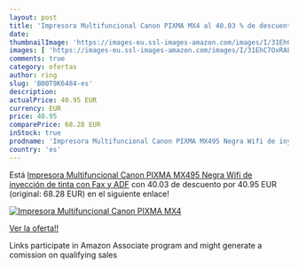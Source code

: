 ```yaml
---
layout: post
title: 'Impresora Multifuncional Canon PIXMA MX4 al 40.03 % de descuento'
date: 
thumbnailImage: 'https://images-eu.ssl-images-amazon.com/images/I/31EhC7OxRAL._SL200_.jpg'
images: [ 'https://images-eu.ssl-images-amazon.com/images/I/31EhC7OxRAL._SL200_.jpg' ]
comments: true
category: ofertas
author: ring
slug: 'B00T9K6484-es'
description:
actualPrice: 40.95 EUR
currency: EUR
price: 40.95
comparePrice: 68.28 EUR
inStock: true
prodname: 'Impresora Multifuncional Canon PIXMA MX495 Negra Wifi de inyección de tinta con Fax y ADF'
country: 'es'
---
```


Está [Impresora Multifuncional Canon PIXMA MX495 Negra Wifi de inyección de tinta con Fax y ADF](https://www.amazon.es/dp/B00T9K6484/?tag=tolees-21) con 40.03 de descuento por 40.95 EUR (original: 68.28 EUR) en el siguiente enlace!

[![Impresora Multifuncional Canon PIXMA MX4](https://images-eu.ssl-images-amazon.com/images/I/31EhC7OxRAL._SL200_.jpg)](https://www.amazon.es/dp/B00T9K6484/?tag=tolees-21)

[Ver la oferta!!](https://www.amazon.es/dp/B00T9K6484/?tag=tolees-21)

Links participate in Amazon Associate program and might generate a comission on qualifying sales



